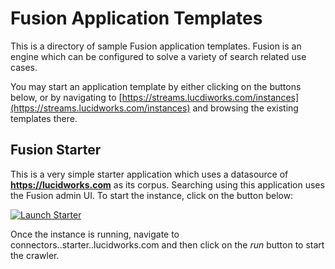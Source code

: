 # Fusion Application Templates
This is a directory of sample Fusion application templates. Fusion is an engine which can be configured to solve a variety of search related use cases.

You may start an application template by either clicking on the buttons below, or by navigating to [https://streams.lucdiworks.com/instances](https://streams.lucidworks.com/instances) and browsing the existing templates there.

## Fusion Starter 
This is a very simple starter application which uses a datasource of **https://lucidworks.com** as its corpus. Searching using this application uses the Fusion admin UI. To start the instance, click on the button below:

[![Launch Starter](https://img.shields.io/badge/launch-starter-green.svg)](https://streams.lucidworks.com/instance/create/starter)

Once the instance is running, navigate to connectors..starter..lucidworks.com and then click on the *run* button to start the crawler.


